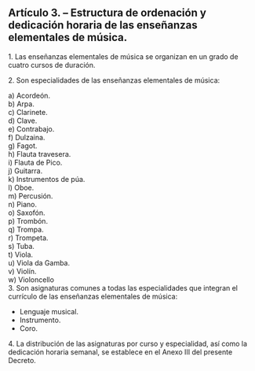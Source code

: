 ## Artículo 3. – Estructura de ordenación y dedicación horaria de las enseñanzas elementales de música.

1\. Las enseñanzas elementales de música se organizan en un grado de cuatro cursos de duración.

2\. Son especialidades de las enseñanzas elementales de música:

a) Acordeón.  
b) Arpa.   
c) Clarinete.   
d) Clave.   
e) Contrabajo.   
f) Dulzaina.   
g) Fagot.   
h) Flauta travesera.   
i) Flauta de Pico.  
j) Guitarra.   
k) Instrumentos de púa.   
l) Oboe.   
m) Percusión.   
n) Piano.   
o) Saxofón.   
p) Trombón.   
q) Trompa.   
r) Trompeta.   
s) Tuba.   
t) Viola.   
u) Viola da Gamba.   
v) Violín.   
w) Violoncello  
3\. Son asignaturas comunes a todas las especialidades que integran el currículo de las enseñanzas elementales de música: 

* Lenguaje musical.  
* Instrumento.  
* Coro.

4\. La distribución de las asignaturas por curso y especialidad, así como la dedicación horaria semanal, se establece en el Anexo III del presente Decreto.